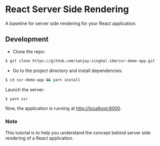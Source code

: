 # React Server Side Rendering
A baseline for server side rendering for your React application.

## Development

- Clone the repo:

```bash
$ git clone https://github.com/sanjay-singhal-ibm/ssr-demo-app.git
```

- Go to the project directory and install dependencies:

```bash
$ cd ssr-demo-app && yarn install
```

Launch the server:

```bash
$ yarn ssr
```

Now, the application is running at [http://localhost:8000](http://localhost:8000).

### Note
This tutorial is to help you understand the concept behind server side rendering of a React application. 